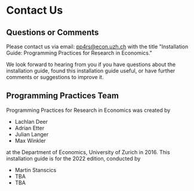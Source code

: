 # Contact Us

## Questions or Comments

Please contact us via email: [pp4rs@econ.uzh.ch](pp4rs@econ.uzh.ch) with the title "Installation Guide: Programming Practices for Research in Economics."

We look forward to hearing from you if you have questions about the installation guide, found this installation guide useful, or have further comments or suggestions to improve it.

## Programming Practices Team

Programming Practices for Research in Economics was created by

* Lachlan Deer
* Adrian Etter
* Julian Langer
* Max Winkler

at the Department of Economics, University of Zurich in 2016. This installation guide is for the 2022 edition, conducted by

* Martin Stanscics
* TBA
* TBA
